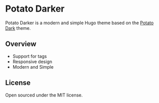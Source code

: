# Potato Darker

Potato Darker is a modern and simple Hugo theme based on the [Potato Dark](https://github.com/surajmandalcell/potato-dark) theme.

## Overview

* Support for tags
* Responsive design
* Modern and Simple

## License

Open sourced under the MIT license.
